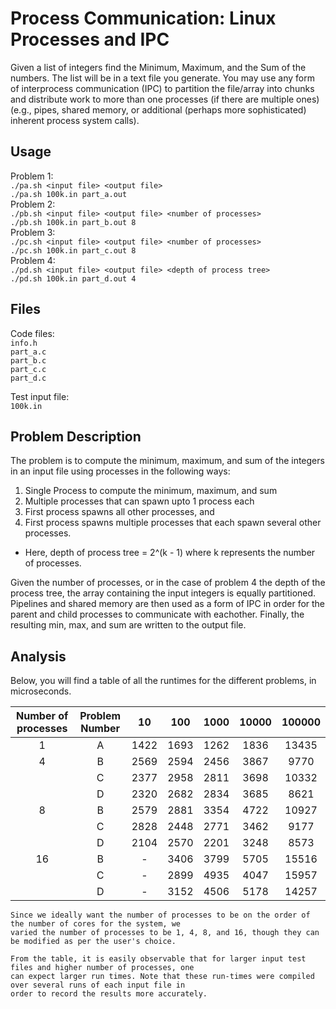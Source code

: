 # Process Communication: Linux Processes and IPC
Given a list of integers find the Minimum, Maximum, and the Sum of the numbers. The list will be in a text file you generate. You may use any form of interprocess communication (IPC) to partition the file/array into chunks and distribute work to more than one processes (if there are multiple ones) (e.g., pipes, shared memory, or additional (perhaps more sophisticated) inherent process system calls).

## Usage
Problem 1:  
`./pa.sh <input file> <output file>`  
`./pa.sh 100k.in part_a.out`  
Problem 2:  
`./pb.sh <input file> <output file> <number of processes>`  
`./pb.sh 100k.in part_b.out 8`  
Problem 3:  
`./pc.sh <input file> <output file> <number of processes>`  
`./pc.sh 100k.in part_c.out 8`  
Problem 4:  
`./pd.sh <input file> <output file> <depth of process tree>`  
`./pd.sh 100k.in part_d.out 4`

## Files
Code files:  
`info.h`  
`part_a.c`  
`part_b.c`  
`part_c.c`  
`part_d.c`  

Test input file:  
`100k.in`

## Problem Description
The problem is to compute the minimum, maximum, and sum of the integers in an input file using processes in the following ways:  
  1. Single Process to compute the minimum, maximum, and sum
  2. Multiple processes that can spawn upto 1 process each
  3. First process spawns all other processes, and
  4. First process spawns multiple processes that each spawn several other processes.  
   * Here, depth of process tree = 2^(k - 1) where k represents the number of processes.  
   
Given the number of processes, or in the case of problem 4 the depth of the process tree,
the array containing the input integers is equally partitioned. Pipelines and shared memory 
are then used as a form of IPC in order for the parent and child processes to communicate 
with eachother. Finally, the resulting min, max, and sum are written to the output file. 

## Analysis
Below, you will find a table of all the runtimes for the different problems, in microseconds.     

|Number of processes| Problem Number   | 10   | 100   | 1000   | 10000   | 100000  |    
| :-------------:   |:----------------:|:----:|:-----:|:------:|:-------:|:-------:|    
| 1                 |A                 |1422  |1693   |1262    |1836     |13435    |    
| 4                 |B                 |2569  |2594   |2456    |3867     |9770     |    
|                   |C                 |2377  |2958   |2811    |3698     |10332    |  
|                   |D                 |2320  |2682   |2834    |3685     |8621     |  
| 8                 |B                 |2579  |2881   |3354    |4722     |10927    |      
|                   |C                 |2828  |2448   |2771    |3462     |9177     |    
|                   |D                 |2104  |2570   |2201    |3248     |8573     |    
| 16                |B                 |-     |3406   |3799    |5705     |15516    |      
|                   |C                 |-     |2899   |4935    |4047     |15957    |    
|                   |D                 |-     |3152   |4506    |5178     |14257    |    

    Since we ideally want the number of processes to be on the order of the number of cores for the system, we 
    varied the number of processes to be 1, 4, 8, and 16, though they can be modified as per the user's choice.  
    
    From the table, it is easily observable that for larger input test files and higher number of processes, one
    can expect larger run times. Note that these run-times were compiled over several runs of each input file in 
    order to record the results more accurately. 
    
    
    





